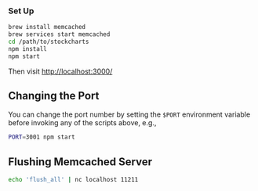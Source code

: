 ### Set Up

```sh
brew install memcached
brew services start memcached
cd /path/to/stockcharts
npm install
npm start
```

Then visit <http://localhost:3000/>

## Changing the Port

You can change the port number by setting the `$PORT` environment variable before invoking any of the scripts above, e.g.,

```sh
PORT=3001 npm start
```

## Flushing Memcached Server

```sh
echo 'flush_all' | nc localhost 11211
```